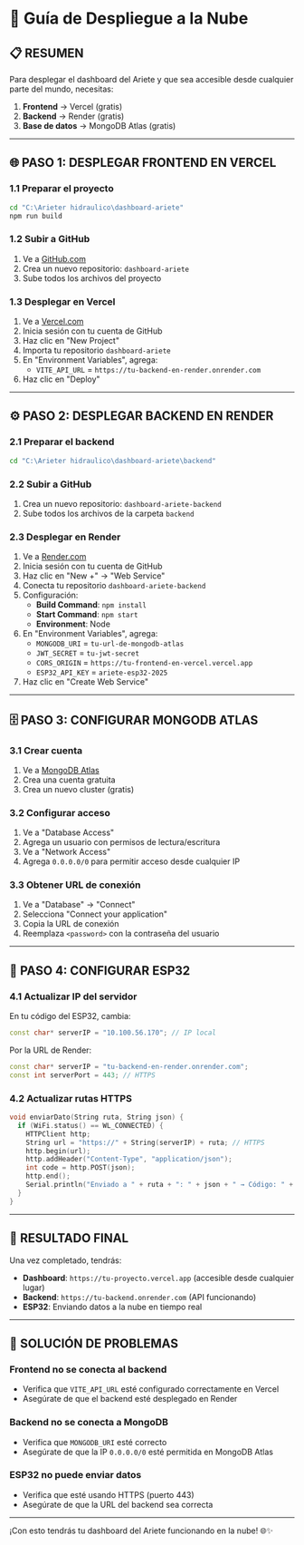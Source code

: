 # 🚀 Guía de Despliegue a la Nube

## 📋 RESUMEN
Para desplegar el dashboard del Ariete y que sea accesible desde cualquier parte del mundo, necesitas:

1. **Frontend** → Vercel (gratis)
2. **Backend** → Render (gratis) 
3. **Base de datos** → MongoDB Atlas (gratis)

---

## 🌐 PASO 1: DESPLEGAR FRONTEND EN VERCEL

### 1.1 Preparar el proyecto
```bash
cd "C:\Arieter hidraulico\dashboard-ariete"
npm run build
```

### 1.2 Subir a GitHub
1. Ve a [GitHub.com](https://github.com)
2. Crea un nuevo repositorio: `dashboard-ariete`
3. Sube todos los archivos del proyecto

### 1.3 Desplegar en Vercel
1. Ve a [Vercel.com](https://vercel.com)
2. Inicia sesión con tu cuenta de GitHub
3. Haz clic en "New Project"
4. Importa tu repositorio `dashboard-ariete`
5. En "Environment Variables", agrega:
   - `VITE_API_URL` = `https://tu-backend-en-render.onrender.com`
6. Haz clic en "Deploy"

---

## ⚙️ PASO 2: DESPLEGAR BACKEND EN RENDER

### 2.1 Preparar el backend
```bash
cd "C:\Arieter hidraulico\dashboard-ariete\backend"
```

### 2.2 Subir a GitHub
1. Crea un nuevo repositorio: `dashboard-ariete-backend`
2. Sube todos los archivos de la carpeta `backend`

### 2.3 Desplegar en Render
1. Ve a [Render.com](https://render.com)
2. Inicia sesión con tu cuenta de GitHub
3. Haz clic en "New +" → "Web Service"
4. Conecta tu repositorio `dashboard-ariete-backend`
5. Configuración:
   - **Build Command**: `npm install`
   - **Start Command**: `npm start`
   - **Environment**: Node
6. En "Environment Variables", agrega:
   - `MONGODB_URI` = `tu-url-de-mongodb-atlas`
   - `JWT_SECRET` = `tu-jwt-secret`
   - `CORS_ORIGIN` = `https://tu-frontend-en-vercel.vercel.app`
   - `ESP32_API_KEY` = `ariete-esp32-2025`
7. Haz clic en "Create Web Service"

---

## 🗄️ PASO 3: CONFIGURAR MONGODB ATLAS

### 3.1 Crear cuenta
1. Ve a [MongoDB Atlas](https://www.mongodb.com/cloud/atlas)
2. Crea una cuenta gratuita
3. Crea un nuevo cluster (gratis)

### 3.2 Configurar acceso
1. Ve a "Database Access"
2. Agrega un usuario con permisos de lectura/escritura
3. Ve a "Network Access"
4. Agrega `0.0.0.0/0` para permitir acceso desde cualquier IP

### 3.3 Obtener URL de conexión
1. Ve a "Database" → "Connect"
2. Selecciona "Connect your application"
3. Copia la URL de conexión
4. Reemplaza `<password>` con la contraseña del usuario

---

## 🔗 PASO 4: CONFIGURAR ESP32

### 4.1 Actualizar IP del servidor
En tu código del ESP32, cambia:
```cpp
const char* serverIP = "10.100.56.170"; // IP local
```

Por la URL de Render:
```cpp
const char* serverIP = "tu-backend-en-render.onrender.com";
const int serverPort = 443; // HTTPS
```

### 4.2 Actualizar rutas HTTPS
```cpp
void enviarDato(String ruta, String json) {
  if (WiFi.status() == WL_CONNECTED) {
    HTTPClient http;
    String url = "https://" + String(serverIP) + ruta; // HTTPS
    http.begin(url);
    http.addHeader("Content-Type", "application/json");
    int code = http.POST(json);
    http.end();
    Serial.println("Enviado a " + ruta + ": " + json + " → Código: " + String(code));
  }
}
```

---

## 🎯 RESULTADO FINAL

Una vez completado, tendrás:

- **Dashboard**: `https://tu-proyecto.vercel.app` (accesible desde cualquier lugar)
- **Backend**: `https://tu-backend.onrender.com` (API funcionando)
- **ESP32**: Enviando datos a la nube en tiempo real

---

## 🔧 SOLUCIÓN DE PROBLEMAS

### Frontend no se conecta al backend
- Verifica que `VITE_API_URL` esté configurado correctamente en Vercel
- Asegúrate de que el backend esté desplegado en Render

### Backend no se conecta a MongoDB
- Verifica que `MONGODB_URI` esté correcto
- Asegúrate de que la IP `0.0.0.0/0` esté permitida en MongoDB Atlas

### ESP32 no puede enviar datos
- Verifica que esté usando HTTPS (puerto 443)
- Asegúrate de que la URL del backend sea correcta

---

¡Con esto tendrás tu dashboard del Ariete funcionando en la nube! 🌐✨


